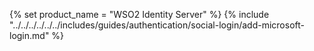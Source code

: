{% set product_name = "WSO2 Identity Server" %}
{% include "../../../../../../includes/guides/authentication/social-login/add-microsoft-login.md" %}